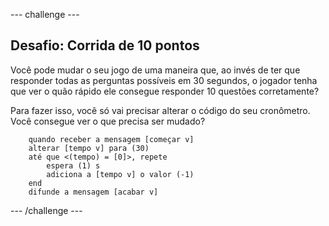 \--- challenge \---

## Desafio: Corrida de 10 pontos

Você pode mudar o seu jogo de uma maneira que, ao invés de ter que responder todas as perguntas possíveis em 30 segundos, o jogador tenha que ver o quão rápido ele consegue responder 10 questões corretamente?

Para fazer isso, você só vai precisar alterar o código do seu cronômetro. Você consegue ver o que precisa ser mudado?

```blocks
    quando receber a mensagem [começar v]
    alterar [tempo v] para (30)
    até que <(tempo) = [0]>, repete 
        espera (1) s
        adiciona a [tempo v] o valor (-1)
    end
    difunde a mensagem [acabar v]
```

\--- /challenge \---